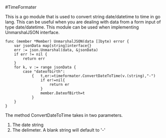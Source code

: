 #TimeFormater

This is a go module that is used to convert string date/datetime to time in go lang. This can be useful when you are dealing with data from a form input of type date/datetime. This module can be used when implementing UnmarshalJSON interface.

    func (member *Member) UnmarshalJSON(data []byte) error {
        var jsonData map[string]interface{}
        err := json.Unmarshal(data, &jsonData)
        if err != nil {
            return err
        }
        for k, v := range jsonData {
            case "dateofbirth":
                {	t,er:=timeformater.ConvertDateToTime(v.(string),"-")
                    if er!=nil{
                        return er
                    }				
                    member.DateofBirth=t
                }
        }
    }

The method ConvertDateToTime takes in two parameters.
1. The date string
2. The delimeter. A blank string will default to  '-'


